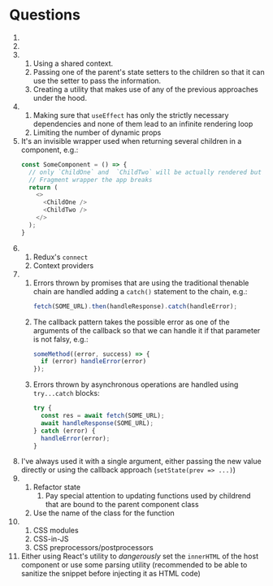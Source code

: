 # Questions

1.
1.
1.
    1. Using a shared context.
    1. Passing one of the parent's state setters to the children so that it can use the setter to pass the information.
    1. Creating a utility that makes use of any of the previous approaches under the hood.
1.
    1. Making sure that `useEffect` has only the strictly necessary dependencies and none of them lead to an infinite rendering loop
    1. Limiting the number of dynamic props
1. It's an invisible wrapper used when returning several children in a component, e.g.:
    ```javascript
    const SomeComponent = () => {
      // only `ChildOne` and  `ChildTwo` will be actually rendered but without
      // Fragment wrapper the app breaks
      return (
        <>
          <ChildOne />
          <ChildTwo />
        </>
      );
    }
    ```
1.
    1. Redux's `connect`
    1. Context providers
1.
    1. Errors thrown by promises that are using the traditional thenable chain are handled adding a `catch()` statement to the chain, e.g.:
        ```javascript
        fetch(SOME_URL).then(handleResponse).catch(handleError);
        ```
    1. The callback pattern takes the possible error as one of the arguments of the callback so that we can handle it if that parameter is not falsy, e.g.:
        ```javascript
        someMethod((error, success) => {
          if (error) handleError(error)
        });
        ```
    1. Errors thrown by asynchronous operations are handled using `try...catch` blocks:
        ```javascript
        try {
          const res = await fetch(SOME_URL);
          await handleResponse(SOME_URL);
        } catch (error) {
          handleError(error);
        }
        ```
1. I've always used it with a single argument, either passing the new value directly or using the callback approach (`setState(prev => ...)`)
1.
    1. Refactor state
        1. Pay special attention to updating functions used by childrend that are bound to the parent component class
    1. Use the name of the class for the function
1.
    1. CSS modules
    1. CSS-in-JS
    1. CSS preprocessors/postprocessors
1. Either using React's utility to _dangerously_ set the `innerHTML` of the host component or use some parsing utility (recommended to be able to sanitize the snippet before injecting it as HTML code)
